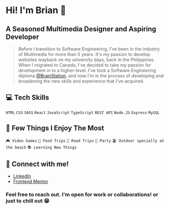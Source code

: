 # Hi! I'm Brian 👋
## A Seasoned Multimedia Designer and Aspiring Developer
> Before I transition to Software Engineering, I've been in the industry of Multimedia for more than 5 years.
> It's my passion to develop websites wayback on my university days, back in the Philippines.
> When I migrated to Canada, I've decided to take my passion for development in to a higher-level.
> I've took a Software Engineering diploma [@BrainStation](https://brainstation.io/), and now I'm in the process of developing and 
> broadening the new skills and experience that I've acquired.

## 💻 Tech Skills
`HTML` `CSS` `SASS` `React` `JavaScript` `TypeScript` `REST API` `Node.JS` `Express` `MySQL`

## 💯 Few Things I Enjoy The Most
`🎮 Video Games` `🍕 Food Trips` `🚗 Road Trips` `🍻 Party` `🏖 Outdoor specially at the beach` `📚 Learning New Things`

## 🔗 Connect with me! 
* [LinkedIn](https://www.linkedin.com/in/brianesteban/)
* [Frontend Mentor](https://www.frontendmentor.io/profile/briangesteban)

### Feel free to reach out. I'm open for work or collaborations! or just to chill out 😁

<!--
**briangesteban/briangesteban** is a ✨ _special_ ✨ repository because its `README.md` (this file) appears on your GitHub profile.

Here are some ideas to get you started:

- 🔭 I’m currently working on ...
- 🌱 I’m currently learning ...
- 👯 I’m looking to collaborate on ...
- 🤔 I’m looking for help with ...
- 💬 Ask me about ...
- 📫 How to reach me: ...
- 😄 Pronouns: ...
- ⚡ Fun fact: ...
-->
